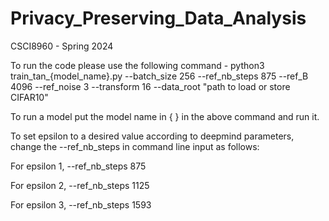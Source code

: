 # Privacy_Preserving_Data_Analysis
 CSCI8960 - Spring 2024

To run the code please use the following command - 
python3 train_tan_{model_name}.py --batch_size 256 --ref_nb_steps 875 --ref_B 4096 --ref_noise 3 --transform 16 --data_root "path to load or store CIFAR10"

To run a model put the model name in { } in the above command and run it.


To set epsilon to a desired value according to deepmind parameters, change the --ref_nb_steps in command line input as follows:

For epsilon 1, --ref_nb_steps 875

For epsilon 2, --ref_nb_steps 1125

For epsilon 3, --ref_nb_steps 1593
